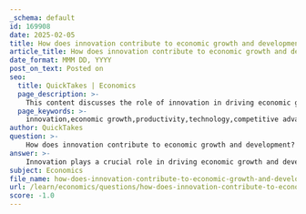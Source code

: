 ```yaml
---
_schema: default
id: 169908
date: 2025-02-05
title: How does innovation contribute to economic growth and development?
article_title: How does innovation contribute to economic growth and development?
date_format: MMM DD, YYYY
post_on_text: Posted on
seo:
  title: QuickTakes | Economics
  page_description: >-
    This content discusses the role of innovation in driving economic growth and development through increased productivity, creation of new markets, competitive advantages, foreign investment, and cultural impacts.
  page_keywords: >-
    innovation,economic growth,productivity,technology,competitive advantage,new markets,foreign direct investment,cultural impacts,regulatory environment,the impact of innovation
author: QuickTakes
question: >-
    How does innovation contribute to economic growth and development?
answer: >-
    Innovation plays a crucial role in driving economic growth and development through several interconnected mechanisms:\n\n1. **Increased Productivity**: Innovation often leads to the development of new technologies and processes that enhance productivity. When firms adopt innovative practices, they can produce more goods and services with the same or fewer resources. This increase in efficiency contributes to higher output levels, which is a key component of economic growth. For instance, advancements in manufacturing technologies can streamline production processes, reducing costs and increasing the volume of goods produced.\n\n2. **Creation of New Markets and Industries**: Innovation can lead to the emergence of entirely new markets and industries. For example, the rise of the internet and digital technologies has created new sectors such as e-commerce, social media, and app development. These new industries not only provide jobs but also stimulate economic activity and contribute to GDP growth.\n\n3. **Enhancement of Competitive Advantage**: Firms that innovate can gain a competitive edge over their rivals. By developing unique products or improving existing ones, companies can attract more customers and increase their market share. This competitive advantage can lead to higher profits, which can be reinvested into further innovation and expansion, creating a virtuous cycle of growth.\n\n4. **Foreign Direct Investment (FDI)**: Countries that foster an environment conducive to innovation often attract foreign direct investment. Investors are more likely to invest in economies that demonstrate technological advancement and a skilled workforce. This influx of capital can further stimulate economic growth by funding new projects, creating jobs, and enhancing technological capabilities.\n\n5. **Long-Term Economic Structures**: Over the long term, sustained innovation can lead to shifts in economic structures. As firms adopt new technologies, they may change their production methods, which can influence labor markets and class relations. For example, automation may lead to a demand for higher-skilled labor, reshaping the workforce and potentially leading to greater economic inequality if not managed properly.\n\n6. **Cultural and Social Impacts**: The effects of innovation extend beyond the economic realm into cultural and social dimensions. Technological advancements can influence societal norms and values, as seen in the way digital communication has transformed interpersonal relationships and information dissemination. This cultural shift can also impact economic behavior, such as consumption patterns and labor relations.\n\n7. **Regulatory Environment**: The regulatory framework surrounding innovation can either facilitate or hinder economic growth. Streamlined regulations that support research and development can encourage businesses to innovate, while excessive regulation may stifle creativity and investment. Governments that invest in infrastructure and create favorable conditions for innovation can significantly enhance economic growth.\n\nIn summary, innovation is a fundamental driver of economic growth and development. It enhances productivity, creates new markets, provides competitive advantages, attracts investment, and influences long-term economic structures and cultural dynamics. As economies continue to evolve, fostering an environment that encourages innovation will be essential for sustained growth and development.
subject: Economics
file_name: how-does-innovation-contribute-to-economic-growth-and-development.md
url: /learn/economics/questions/how-does-innovation-contribute-to-economic-growth-and-development
score: -1.0
---
```


&nbsp;